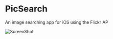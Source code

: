 # PicSearch
An image searching app for iOS using the Flickr AP

![ScreenShot](https://s1.postimg.org/8f5oit75xb/Screen_Shot_2017-11-02_at_19.48.38.png)
